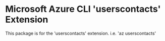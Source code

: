 Microsoft Azure CLI 'userscontacts' Extension
==========================================

This package is for the 'userscontacts' extension.
i.e. 'az userscontacts'
